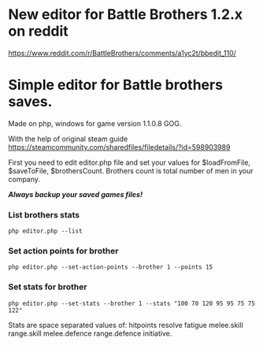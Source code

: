# New editor for Battle Brothers 1.2.x on reddit

https://www.reddit.com/r/BattleBrothers/comments/a1yc2t/bbedit_110/

# Simple editor for Battle brothers saves.
Made on php, windows for game version 1.1.0.8 GOG. 

With the help of original steam guide https://steamcommunity.com/sharedfiles/filedetails/?id=598903989


First you need to edit editor.php file and set your values for $loadFromFile, $saveToFile, $brothersCount.
Brothers count is total number of men in your company.

***Always backup your saved games files!*** 

### List brothers stats
```
php editor.php --list
```

### Set action points for brother
```
php editor.php --set-action-points --brother 1 --points 15
```

### Set stats for brother
```
php editor.php --set-stats --brother 1 --stats "100 70 120 95 95 75 75 122"
```

Stats are space separated values of: hitpoints resolve fatigue melee.skill range.skill melee.defence range.defence initiative.
